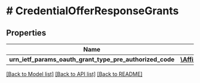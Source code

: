 # # CredentialOfferResponseGrants

## Properties

Name | Type | Description | Notes
------------ | ------------- | ------------- | -------------
**urn_ietf_params_oauth_grant_type_pre_authorized_code** | [**\AffinidiTdk\Clients\CredentialIssuanceClient\Model\CredentialOfferResponseGrantsUrnIetfParamsOauthGrantTypePreAuthorizedCode**](CredentialOfferResponseGrantsUrnIetfParamsOauthGrantTypePreAuthorizedCode.md) |  |

[[Back to Model list]](../../README.md#models) [[Back to API list]](../../README.md#endpoints) [[Back to README]](../../README.md)
